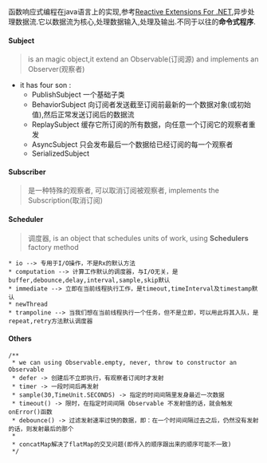 函数响应式编程在java语言上的实现,参考[Reactive Extensions For .NET](https://github.com/Reactive-Extensions),异步处理数据流.它以数据流为核心,处理数据输入,处理及输出.不同于以往的**命令式程序**.

#### Subject
> is an magic object,it extend an Observable(订阅源) and implements an Observer(观察者)
* it has four son :
    * PublishSubject 一个基础子类
    * BehaviorSubject 向订阅者发送截至订阅前最新的一个数据对象(或初始值),然后正常发送订阅后的数据流
    * ReplaySubject 缓存它所订阅的所有数据，向任意一个订阅它的观察者重发
    * AsyncSubject 只会发布最后一个数据给已经订阅的每一个观察者
    * SerializedSubject 
    
#### Subscriber 
> 是一种特殊的观察者, 可以取消订阅被观察者, implements the Subscription(取消订阅)

#### Scheduler
> 调度器, is an object that schedules units of work, using **Schedulers** factory method 

    * io --> 专用于I/O操作，不是Rx的默认方法
    * computation --> 计算工作默认的调度器，与I/O无关，是buffer,debounce,delay,interval,sample,skip默认
    * immediate --> 立即在当前线程执行工作，是timeout,timeInterval及timestamp默认
    * newThread
    * trampoline --> 当我们想在当前线程执行一个任务，但不是立即，可以用此将其入队，是repeat,retry方法默认调度器
    
#### Others 

    /**
     * we can using Observable.empty, never, throw to constructor an Observable
     * defer -> 创建后不立即执行，有观察者订阅时才发射
     * timer -> 一段时间后再发射
     * sample(30,TimeUnit.SECONDS) -> 指定的时间间隔里发身最近一次数据
     * timeout() -> 限时，在指定时间间隔 Observable 不发射值的话，就会触发 onError()函数
     * debounce() -> 过滤发射速率过快的数据，即：在一个时间间隔过去之后，仍然没有发射的话，则发射最后的那个
     *
     * concatMap解决了flatMap的交叉问题(即传入的顺序跟出来的顺序可能不一致)
     */